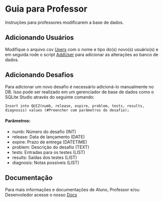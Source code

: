 # Guia para Professor

Instruções para professores modificarem a base de dados.

## Adicionando Usuários

Modifique o arquivo csv [Users](src/users.csv) com o nome e tipo do(s) novo(s) usuário(s) e em seguida rode o script [AddUser](src/adduser.py) para adicionar as alterações ao banco de dados.

## Adicionando Desafios

Para adicionar um novo desafio é necessário adicioná-lo manualmente no DB. Isso pode ser realizado em um gerenciador de base de dados como o SQLite Studio através do seguinte comando:

```
Insert into QUIZ(numb, release, expire, problem, tests, results, diagnosis) values (#Preencher com parâmetros do desafio);
```

#### Parâmetros:
* numb: Número do desafio (INT)
* release: Data de lançamento (DATE)
* expire: Prazo de entrega (DATETIME)
* problem: Descrição do desafio (TEXT)
* tests: Entradas para os testes (LIST)
* results: Saídas dos testes (LIST)
* diagnosis: Notas possíveis (LIST)

## Documentação

Para mais informações e documentações de Aluno, Professor e/ou Desenvoledor acesse o nosso [Docs](docs)